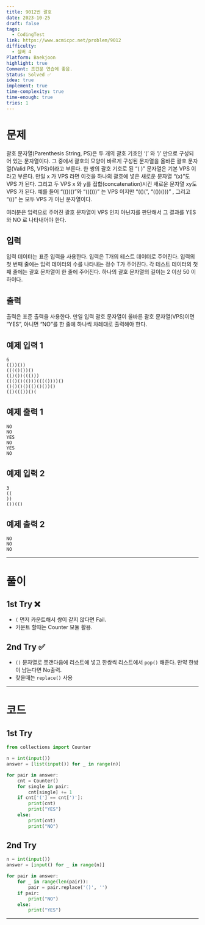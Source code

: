 ```yaml
---
title: 9012번 괄호
date: 2023-10-25
draft: false
tags:
  - CodingTest
link: https://www.acmicpc.net/problem/9012
difficulty:
  - 실버 4
Platform: Baekjoon
highlight: true
Comment: 조건문 연습에 좋음.
Status: Solved ✅
idea: true
implement: true
time-complexity: true
time-enough: true
tries: 1
---
```

# 문제

괄호 문자열(Parenthesis String, PS)은 두 개의 괄호 기호인 ‘(’ 와 ‘)’ 만으로 구성되어 있는 문자열이다. 그 중에서 괄호의 모양이 바르게 구성된 문자열을 올바른 괄호 문자열(Valid PS, VPS)이라고 부른다. 한 쌍의 괄호 기호로 된 “( )” 문자열은 기본 VPS 이라고 부른다. 만일 x 가 VPS 라면 이것을 하나의 괄호에 넣은 새로운 문자열 “(x)”도 VPS 가 된다. 그리고 두 VPS x 와 y를 접합(concatenation)시킨 새로운 문자열 xy도 VPS 가 된다. 예를 들어 “(())()”와 “((()))” 는 VPS 이지만 “(()(”, “(())()))” , 그리고 “(()” 는 모두 VPS 가 아닌 문자열이다. 

여러분은 입력으로 주어진 괄호 문자열이 VPS 인지 아닌지를 판단해서 그 결과를 YES 와 NO 로 나타내어야 한다. 

## 입력

입력 데이터는 표준 입력을 사용한다. 입력은 T개의 테스트 데이터로 주어진다. 입력의 첫 번째 줄에는 입력 데이터의 수를 나타내는 정수 T가 주어진다. 각 테스트 데이터의 첫째 줄에는 괄호 문자열이 한 줄에 주어진다. 하나의 괄호 문자열의 길이는 2 이상 50 이하이다. 

## 출력

출력은 표준 출력을 사용한다. 만일 입력 괄호 문자열이 올바른 괄호 문자열(VPS)이면 “YES”, 아니면 “NO”를 한 줄에 하나씩 차례대로 출력해야 한다. 

## 예제 입력 1 

```
6
(())())
(((()())()
(()())((()))
((()()(()))(((())))()
()()()()(()()())()
(()((())()(
```

## 예제 출력 1 

```
NO
NO
YES
NO
YES
NO
```

## 예제 입력 2 

```
3
((
))
())(()
```

## 예제 출력 2 

```
NO
NO
NO
```


___

# 풀이

## 1st Try ❌
- `(` 먼저 카운트해서 쌍이 같지 않다면 Fail.
- 카운트 할때는 Counter 모듈 활용.

## 2nd Try ✅
- `()` 문자열로 쪼갠다음에 리스트에 넣고 한쌍씩 리스트에서 `pop()` 해준다. 만약 한쌍이 남는다면 No출력.
- 찾을때는 `replace()` 사용

____
# 코드

## 1st Try
```python
from collections import Counter

n = int(input())
answer = [list(input()) for _ in range(n)]

for pair in answer:
    cnt = Counter()
    for single in pair:
        cnt[single] += 1
    if cnt['('] == cnt[')']:
        print(cnt)
        print("YES")
    else:
        print(cnt)
        print("NO")
```

## 2nd Try

```python
n = int(input())
answer = [input() for _ in range(n)]

for pair in answer:
    for _ in range(len(pair)):
        pair = pair.replace('()', '')
    if pair:
        print("NO")
    else:
        print("YES")
```

___
